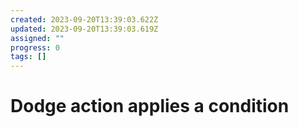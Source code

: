 ```yaml
---
created: 2023-09-20T13:39:03.622Z
updated: 2023-09-20T13:39:03.619Z
assigned: ""
progress: 0
tags: []
---
```


# Dodge action applies a condition
